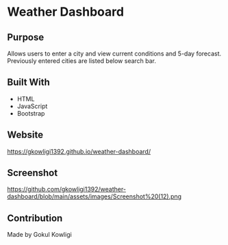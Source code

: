 # Weather Dashboard

## Purpose
Allows users to enter a city and view current conditions and 5-day forecast. Previously entered cities are listed below search bar.

## Built With
* HTML
* JavaScript
* Bootstrap

## Website
https://gkowligi1392.github.io/weather-dashboard/

## Screenshot
https://github.com/gkowligi1392/weather-dashboard/blob/main/assets/images/Screenshot%20(12).png

## Contribution
Made by Gokul Kowligi
